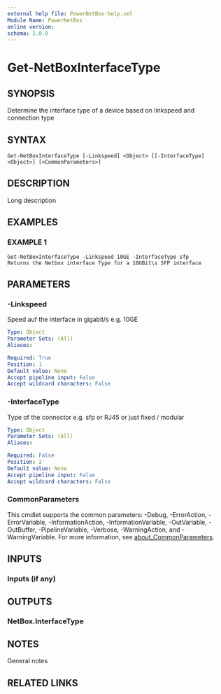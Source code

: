 ```yaml
---
external help file: PowerNetBox-help.xml
Module Name: PowerNetBox
online version:
schema: 2.0.0
---
```


# Get-NetBoxInterfaceType

## SYNOPSIS
Determine the interface type of a device based on linkspeed and connection type

## SYNTAX

```
Get-NetBoxInterfaceType [-Linkspeed] <Object> [[-InterfaceType] <Object>] [<CommonParameters>]
```

## DESCRIPTION
Long description

## EXAMPLES

### EXAMPLE 1
```
Get-NetBoxInterfaceType -Linkspeed 10GE -InterfaceType sfp
Returns the Netbox interface Type for a 10GBit\s SFP interface
```

## PARAMETERS

### -Linkspeed
Speed auf the interface in gigabit/s e.g.
10GE

```yaml
Type: Object
Parameter Sets: (All)
Aliases:

Required: True
Position: 1
Default value: None
Accept pipeline input: False
Accept wildcard characters: False
```

### -InterfaceType
Type of the connector e.g.
sfp or RJ45 or just fixed / modular

```yaml
Type: Object
Parameter Sets: (All)
Aliases:

Required: False
Position: 2
Default value: None
Accept pipeline input: False
Accept wildcard characters: False
```

### CommonParameters
This cmdlet supports the common parameters: -Debug, -ErrorAction, -ErrorVariable, -InformationAction, -InformationVariable, -OutVariable, -OutBuffer, -PipelineVariable, -Verbose, -WarningAction, and -WarningVariable. For more information, see [about_CommonParameters](http://go.microsoft.com/fwlink/?LinkID=113216).

## INPUTS

### Inputs (if any)
## OUTPUTS

### NetBox.InterfaceType
## NOTES
General notes

## RELATED LINKS
